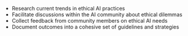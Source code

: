 - Research current trends in ethical AI practices
- Facilitate discussions within the AI community about ethical dilemmas
- Collect feedback from community members on ethical AI needs
- Document outcomes into a cohesive set of guidelines and strategies